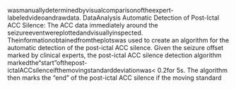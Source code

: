 wasmanuallydeterminedbyvisualcomparisonoftheexpert-labeledvideoandrawdata.
DataAnalysis
Automatic Detection of Post-Ictal ACC Silence: The ACC data immediately around the
seizureeventwereplottedandvisuallyinspected. Theinformationobtainedfromtheplotswas
used to create an algorithm for the automatic detection of the post-ictal ACC silence. Given
the seizure offset marked by clinical experts, the post-ictal ACC silence detection algorithm
markedthe“start”ofthepost-ictalACCsilenceifthemovingstandarddeviationwas< 0.2for
5s. The algorithm then marks the “end” of the post-ictal ACC silence if the moving standard